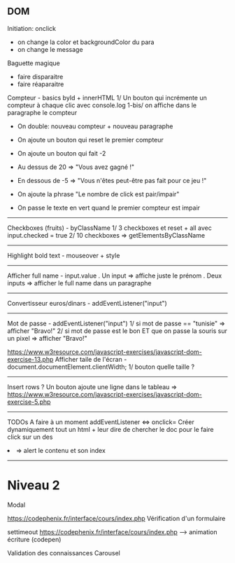 ## DOM

Initiation: onclick

- on change la color et backgroundColor du para
- on change le message

Baguette magique

- faire disparaitre
- faire réaparaitre

Compteur - basics byId + innerHTML
1/ Un bouton qui incrémente un compteur à chaque clic avec console.log
1-bis/ on affiche dans le paragraphe le compteur

- On double: nouveau compteur + nouveau paragraphe
- On ajoute un bouton qui reset le premier compteur
- On ajoute un bouton qui fait -2
- Au dessus de 20 => "Vous avez gagné !"
- En dessous de -5 => "Vous n'êtes peut-être pas fait pour ce jeu !"

- On ajoute la phrase "Le nombre de click est pair/impair"
- On passe le texte en vert quand le premier compteur est impair

---

Checkboxes (fruits) - byClassName
1/ 3 checkboxes et reset + all avec input.checked = true
2/ 10 checkboxes => getElementsByClassName

---

Highlight bold text - mouseover + style

---

Afficher full name - input.value
. Un input => affiche juste le prénom
. Deux inputs => afficher le full name dans un paragraphe

---

Convertisseur euros/dinars - addEventListener("input")

---

Mot de passe - addEventListener("input")
1/ si mot de passe == "tunisie" => afficher "Bravo!"
2/ si mot de passe est le bon ET que on passe la souris sur un pixel => afficher "Bravo!"

https://www.w3resource.com/javascript-exercises/javascript-dom-exercise-13.php
Afficher taile de l'écran - document.documentElement.clientWidth;
1/ bouton quelle taille ?

---

Insert rows ?
Un bouton ajoute une ligne dans le tableau => https://www.w3resource.com/javascript-exercises/javascript-dom-exercise-5.php

---

TODOs A faire à un moment
addEventListener <=> onclick=
Créer dynamiquement tout un html + leur dire de chercher le doc pour le faire
click sur un des <li> => alert le contenu et son index

---

# Niveau 2

Modal

https://codephenix.fr/interface/cours/index.php
Vérification d'un formulaire

settimeout https://codephenix.fr/interface/cours/index.php
--> animation écriture (codepen)

Validation des connaissances
Carousel
